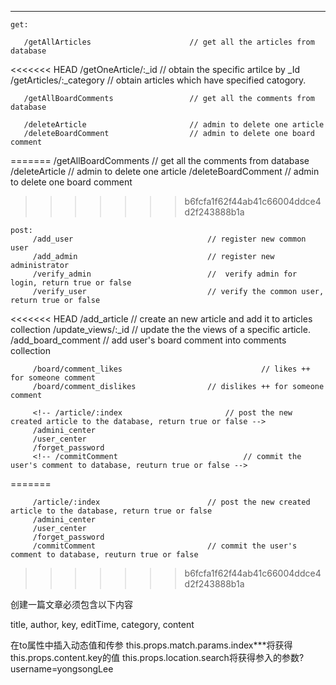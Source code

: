 

------------------------------------------------------------------------------------------
    get:

	   /getAllArticles						// get all the articles from database
<<<<<<< HEAD
	   /getOneArticle/:_id                  // obtain the specific artilce by _Id 
	   /getArticles/:_category              // obtain articles which have specified catogory.


       /getAllBoardComments					// get all the comments from database

	   /deleteArticle                       // admin to delete one article
	   /deleteBoardComment                  // admin to delete one board comment
       
=======
	   /getAllBoardComments					// get all the comments from database
	   /deleteArticle                       // admin to delete one article
	   /deleteBoardComment                  // admin to delete one board comment


>>>>>>> b6fcfa1f62f44ab41c66004ddce4d2f243888b1a



    post:
		 /add_user                              // register new common user
		 /add_admin                             // register new administrator
	     /verify_admin                          //  verify admin for login, return true or false
		 /verify_user							// verify the common user, return true or false
<<<<<<< HEAD
		 /add_article                           // create an new article and add it to articles collection
		 /update_views/:_id                     // update the the views of a specific article.
		 /add_board_comment                          // add user's board comment into comments collection

         /board/comment_likes                               // likes ++ for someone comment 
		 /board/comment_dislikes				// dislikes ++ for someone comment 

		 <!-- /article/:index						// post the new created article to the database, return true or false -->
		 /admini_center
		 /user_center
		 /forget_password							
		 <!-- /commitComment							// commit the user's comment to database, reuturn true or false -->
=======
		 
		 /article/:index						// post the new created article to the database, return true or false
		 /admini_center
		 /user_center
		 /forget_password							
		 /commitComment							// commit the user's comment to database, reuturn true or false
>>>>>>> b6fcfa1f62f44ab41c66004ddce4d2f243888b1a
		 


创建一篇文章必须包含以下内容

   title, author, key, editTime, category, content

<Link to={`/article/${this.props.content.key}?username=yongsongLee`}> 在to属性中插入动态值和传参
this.props.match.params.index***将获得this.props.content.key的值
this.props.location.search将获得参入的参数?username=yongsongLee